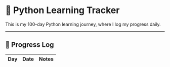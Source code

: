 # 🐍 Python Learning Tracker

This is my 100-day Python learning journey, where I log my progress daily.

---

## 📅 Progress Log

| Day | Date       | Notes |
|-----|------------|-------|
